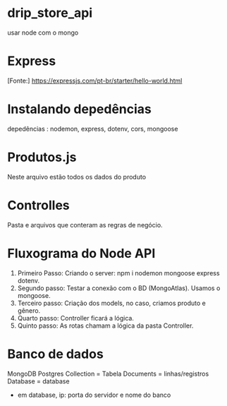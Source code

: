 # drip_store_api
usar node com o mongo

# Express
[Fonte:] https://expressjs.com/pt-br/starter/hello-world.html

# Instalando depedências
 depedências : nodemon, express, dotenv, cors, mongoose

# Produtos.js
Neste arquivo estão todos os dados do produto

# Controlles
Pasta e arquivos que conteram as regras de negócio.

# Fluxograma do Node API
1. Primeiro Passo: Criando o server: npm i nodemon mongoose express dotenv.
2. Segundo passo: Testar a conexão com o BD (MongoAtlas). Usamos o mongoose.
3. Terceiro passo: Criação dos models, no caso, criamos produto e gênero.
4. Quarto passo: Controller ficará a lógica.
5. Quinto passo: As rotas chamam a lógica da pasta Controller.

# Banco de dados

MongoDB               Postgres
Collection    =       Tabela
Documents     =       linhas/registros
Database      =       database

* em database, ip: porta do servidor e nome do banco



